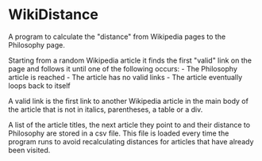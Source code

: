 WikiDistance
============

A program to calculate the "distance" from Wikipedia pages to the Philosophy page.

Starting from a random Wikipedia article it finds the first "valid" link on the
page and follows it until one of the following occurs:
    - The Philosophy article is reached
    - The article has no valid links
    - The article eventually loops back to itself
    
A valid link is the first link to another Wikipedia article in the main body of
the article that is not in italics, parentheses, a table or a div.

A list of the article titles, the next article they point to and their distance
to Philosophy are stored in a csv file. This file is loaded every time the
program runs to avoid recalculating distances for articles that have already
been visited.